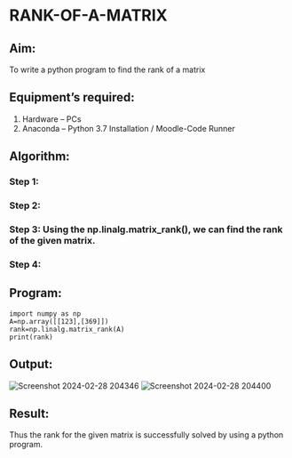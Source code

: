 # RANK-OF-A-MATRIX
## Aim:
To write a python program to find the rank of a matrix
## Equipment’s required:
1. 	Hardware – PCs
2. 	Anaconda – Python 3.7 Installation / Moodle-Code Runner
## Algorithm:
### Step 1: 
### Step 2: 
### Step 3: Using the np.linalg.matrix_rank(), we can find the rank of the given matrix.
### Step 4: 
## Program:
```
import numpy as np
A=np.array([[123],[369]])
rank=np.linalg.matrix_rank(A)
print(rank)
```
## Output:
![Screenshot 2024-02-28 204346](https://github.com/SHARIKA818/RANK-OF-A-MATRIX/assets/139834761/63c2b1d5-ec54-4fcd-9925-39c49cfb217b)
![Screenshot 2024-02-28 204400](https://github.com/SHARIKA818/RANK-OF-A-MATRIX/assets/139834761/910fbf6d-b0bc-4cb6-9586-af82fc7d9e77)

## Result:
Thus the rank for the given matrix is successfully solved by  using a python program.

